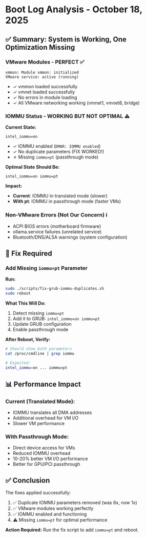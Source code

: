 # Boot Log Analysis - October 18, 2025

## ✅ Summary: System is Working, One Optimization Missing

### VMware Modules - PERFECT ✅
```
vmmon: Module vmmon: initialized
VMware service: active (running)
```
- ✓ vmmon loaded successfully
- ✓ vmnet loaded successfully  
- ✓ No errors in module loading
- ✓ All VMware networking working (vmnet1, vmnet8, bridge)

### IOMMU Status - WORKING BUT NOT OPTIMAL ⚠️

**Current State:**
```
intel_iommu=on
```
- ✓ IOMMU enabled (`DMAR: IOMMU enabled`)
- ✓ No duplicate parameters (FIX WORKED!)
- ✗ Missing `iommu=pt` (passthrough mode)

**Optimal State Should Be:**
```
intel_iommu=on iommu=pt
```

**Impact:**
- **Current**: IOMMU in translated mode (slower)
- **With pt**: IOMMU in passthrough mode (faster VMs)

### Non-VMware Errors (Not Our Concern) ℹ️
- ACPI BIOS errors (motherboard firmware)
- ollama.service failures (unrelated service)
- Bluetooth/DNS/ALSA warnings (system configuration)

## 🔧 Fix Required

### Add Missing `iommu=pt` Parameter

**Run:**
```bash
sudo ./scripts/fix-grub-iommu-duplicates.sh
sudo reboot
```

**What This Will Do:**
1. Detect missing `iommu=pt`
2. Add it to GRUB: `intel_iommu=on iommu=pt`
3. Update GRUB configuration
4. Enable passthrough mode

**After Reboot, Verify:**
```bash
# Should show both parameters
cat /proc/cmdline | grep iommu

# Expected:
intel_iommu=on ... iommu=pt
```

## 📊 Performance Impact

### Current (Translated Mode):
- IOMMU translates all DMA addresses
- Additional overhead for VM I/O
- Slower VM performance

### With Passthrough Mode:
- Direct device access for VMs
- Reduced IOMMU overhead  
- 10-20% better VM I/O performance
- Better for GPU/PCI passthrough

## ✅ Conclusion

The fixes applied successfully:
1. ✅ Duplicate IOMMU parameters removed (was 6x, now 1x)
2. ✅ VMware modules working perfectly
3. ✅ IOMMU enabled and functioning
4. ⚠️ Missing `iommu=pt` for optimal performance

**Action Required:**
Run the fix script to add `iommu=pt` and reboot.
